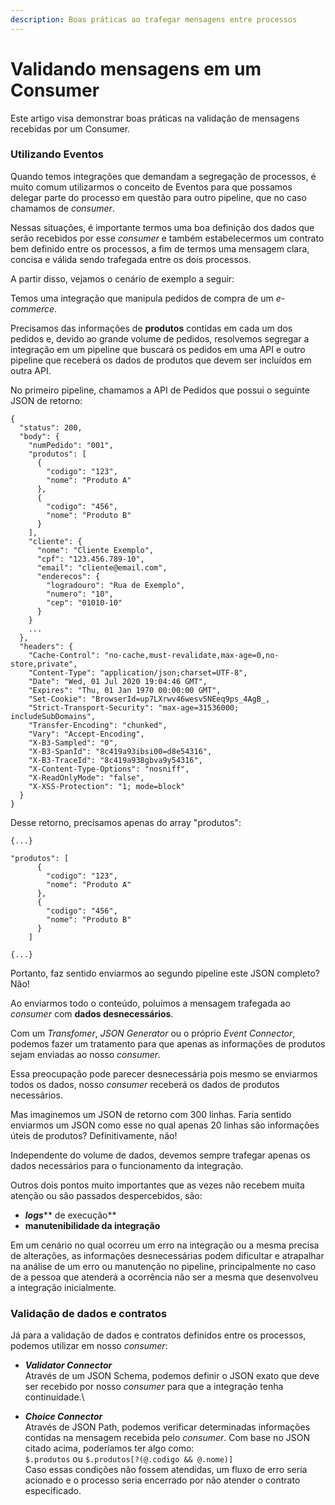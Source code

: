 ```yaml
---
description: Boas práticas ao trafegar mensagens entre processos
---
```


# Validando mensagens em um Consumer



Este artigo visa demonstrar boas práticas na validação de mensagens recebidas por um Consumer.

### Utilizando Eventos <a href="#utilizando-eventos" id="utilizando-eventos"></a>

Quando temos integrações que demandam a segregação de processos, é muito comum utilizarmos o conceito de Eventos para que possamos delegar parte do processo em questão para outro pipeline, que no caso chamamos de _consumer_.

Nessas situações, é importante termos uma boa definição dos dados que serão recebidos por esse _consumer_ e também estabelecermos um contrato bem definido entre os processos, a fim de termos uma mensagem clara, concisa e válida sendo trafegada entre os dois processos.

A partir disso, vejamos o cenário de exemplo a seguir:

Temos uma integração que manipula pedidos de compra de um _e-commerce_.

Precisamos das informações de **produtos** contidas em cada um dos pedidos e, devido ao grande volume de pedidos, resolvemos segregar a integração em um pipeline que buscará os pedidos em uma API e outro pipeline que receberá os dados de produtos que devem ser incluídos em outra API.

No primeiro pipeline, chamamos a API de Pedidos que possui o seguinte JSON de retorno:

```
{
  "status": 200,
  "body": {
    "numPedido": "001",
    "produtos": [
      {
        "codigo": "123",
        "nome": "Produto A"
      },
      {
        "codigo": "456",
        "nome": "Produto B"
      }
    ],
    "cliente": {
      "nome": "Cliente Exemplo",
      "cpf": "123.456.789-10",
      "email": "cliente@email.com",
      "enderecos": {
        "logradouro": "Rua de Exemplo",
        "numero": "10",
        "cep": "01010-10"
      }
    }
    ...
  },
  "headers": {
    "Cache-Control": "no-cache,must-revalidate,max-age=0,no-store,private",
    "Content-Type": "application/json;charset=UTF-8",
    "Date": "Wed, 01 Jul 2020 19:04:46 GMT",
    "Expires": "Thu, 01 Jan 1970 00:00:00 GMT",
    "Set-Cookie": "BrowserId=up7LXrwv46wesv5NEeq9ps_4AgB_,
    "Strict-Transport-Security": "max-age=31536000; includeSubDomains",
    "Transfer-Encoding": "chunked",
    "Vary": "Accept-Encoding",
    "X-B3-Sampled": "0",
    "X-B3-SpanId": "8c419a93ibsi00=d8e54316", 
    "X-B3-TraceId": "8c419a938gbva9y54316", 
    "X-Content-Type-Options": "nosniff",
    "X-ReadOnlyMode": "false",
    "X-XSS-Protection": "1; mode=block"
  }
}
```

Desse retorno, precisamos apenas do array "produtos":

```
{...}

"produtos": [
      {
        "codigo": "123",
        "nome": "Produto A"
      },
      {
        "codigo": "456",
        "nome": "Produto B"
      }
    ]

{...}
```

Portanto, faz sentido enviarmos ao segundo pipeline este JSON completo? Não!

Ao enviarmos todo o conteúdo, poluímos a mensagem trafegada ao _consumer_ com **dados desnecessários**.

Com um _Transfomer_, _JSON Generator_ ou o próprio _Event Connector_, podemos fazer um tratamento para que apenas as informações de produtos sejam enviadas ao nosso _consumer_.

Essa preocupação pode parecer desnecessária pois mesmo se enviarmos todos os dados, nosso _consumer_ receberá os dados de produtos necessários.

Mas imaginemos um JSON de retorno com 300 linhas. Faria sentido enviarmos um JSON como esse no qual apenas 20 linhas são informações úteis de produtos? Definitivamente, não!

Independente do volume de dados, devemos sempre trafegar apenas os dados necessários para o funcionamento da integração.

Outros dois pontos muito importantes que as vezes não recebem muita atenção ou são passados despercebidos, são:

* _**logs**_** de execução**
* **manutenibilidade da integração**

Em um cenário no qual ocorreu um erro na integração ou a mesma precisa de alterações, as informações desnecessárias podem dificultar e atrapalhar na análise de um erro ou manutenção no pipeline, principalmente no caso de a pessoa que atenderá a ocorrência não ser a mesma que desenvolveu a integração inicialmente.

### Validação de dados e contratos <a href="#validao-de-dados-e-contratos" id="validao-de-dados-e-contratos"></a>

Já para a validação de dados e contratos definidos entre os processos, podemos utilizar em nosso _consumer_:

* _**Validator Connector**_\
  Através de um JSON Schema, podemos definir o JSON exato que deve ser recebido por nosso _consumer_ para que a integração tenha continuidade.\

* _**Choice Connector**_\
  Através de JSON Path, podemos verificar determinadas informações contidas na mensagem recebida pelo _consumer_. Com base no JSON citado acima, poderíamos ter algo como:\
  `$.produtos` ou `$.produtos[?(@.codigo && @.nome)]`\
  Caso essas condições não fossem atendidas, um fluxo de erro seria acionado e o processo seria encerrado por não atender o contrato especificado.
